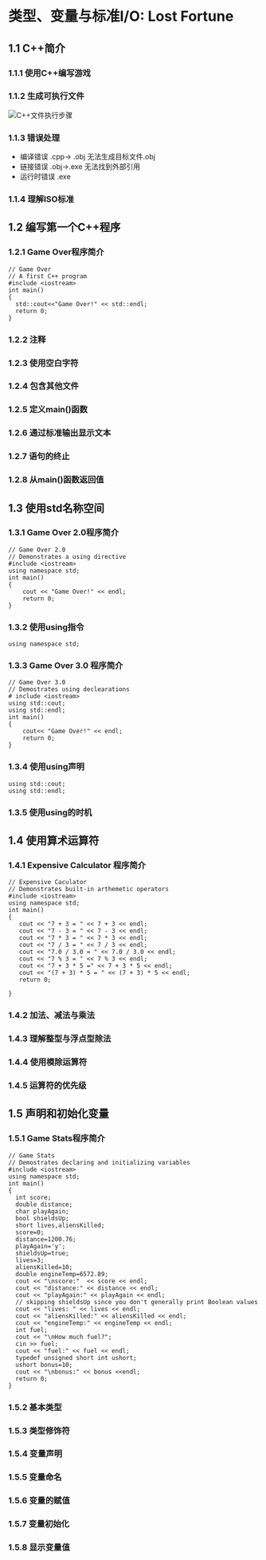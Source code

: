 # 类型、变量与标准I/O: Lost Fortune
## 1.1 C++简介
### 1.1.1 使用C++编写游戏
### 1.1.2 生成可执行文件
![C++文件执行步骤](https://oscimg.oschina.net/oscnet/786f4119d020937b023dfe71fa828c1cb70.jpg)

### 1.1.3 错误处理
* 编译错误 .cpp-> .obj  无法生成目标文件.obj
* 链接错误 .obj->.exe  无法找到外部引用
* 运行时错误 .exe 

### 1.1.4 理解ISO标准

## 1.2 编写第一个C++程序
### 1.2.1 Game Over程序简介
````
// Game Over 
// A first C++ program 
#include <iostream> 
int main() 
{ 
  std::cout<<"Game Over!" << std::endl; 
  return 0; 
} 
````

### 1.2.2 注释
### 1.2.3 使用空白字符
### 1.2.4 包含其他文件
### 1.2.5 定义main()函数
### 1.2.6 通过标准输出显示文本
### 1.2.7 语句的终止
### 1.2.8 从main()函数返回值

## 1.3 使用std名称空间
### 1.3.1  Game Over 2.0程序简介

````
// Game Over 2.0
// Demonstrates a using directive
#include <iostream>
using namespace std;
int main()
{
    cout << "Game Over!" << endl;
    return 0;
}
````
### 1.3.2 使用using指令
````
using namespace std;
````
### 1.3.3 Game Over 3.0 程序简介
````
// Game Over 3.0
// Demostrates using declearations
# include <iostream>
using std::cout;
using std::endl;
int main()
{
    cout<< "Game Over!" << endl;
    return 0;
}
````
### 1.3.4 使用using声明
````
using std::cout;
using std::endl;
````
### 1.3.5 使用using的时机


## 1.4 使用算术运算符
### 1.4.1 Expensive Calculator 程序简介
````
// Expensive Caculator
// Demonstrates built-in arthemetic operators
#include <iostream>
using namespace std;
int main()
{
   cout << "7 + 3 = " << 7 + 3 << endl;
   cout << "7 - 3 = " << 7 - 3 << endl;
   cout << "7 * 3 = " << 7 * 3 << endl;
   cout << "7 / 3 = " << 7 / 3 << endl;
   cout << "7.0 / 3.0 = " << 7.0 / 3.0 << endl;
   cout << "7 % 3 = " << 7 % 3 << endl;
   cout << "7 + 3 * 5 =" << 7 + 3 * 5 << endl;
   cout << "(7 + 3) * 5 = " << (7 + 3) * 5 << endl;
   return 0;
  
}
````
### 1.4.2 加法、减法与乘法
### 1.4.3 理解整型与浮点型除法
### 1.4.4 使用模除运算符
### 1.4.5 运算符的优先级

## 1.5 声明和初始化变量
### 1.5.1 Game Stats程序简介
````
// Game Stats
// Demostrates declaring and initializing variables
#include <iostream>
using namespace std;
int main()
{
  int score;
  double distance;
  char playAgain;
  bool shieldsUp;
  short lives,aliensKilled;
  score=0;
  distance=1200.76;
  playAgain='y';
  shieldsUp=true;
  lives=3;
  aliensKilled=10;
  double engineTemp=6572.89;
  cout << "\nscore:"  << score << endl;
  cout << "distance:" << distance << endl;
  cout << "playAgain:" << playAgain << endl;
  // skipping shieldsUp since you don't generally print Boolean values
  cout << "lives: " << lives << endl;
  cout << "aliensKilled:" << aliensKilled << endl;
  cout << "engineTemp:" << engineTemp << endl;
  int fuel;
  cout << "\nHow much fuel?";
  cin >> fuel;
  cout << "fuel:" << fuel << endl;
  typedef unsigned short int ushort;
  ushort bonus=10;
  cout << "\nbonus:" << bonus <<endl;
  return 0;
}
````
### 1.5.2 基本类型
### 1.5.3 类型修饰符
### 1.5.4 变量声明
### 1.5.5 变量命名
### 1.5.6 变量的赋值
### 1.5.7 变量初始化
### 1.5.8 显示变量值

  

